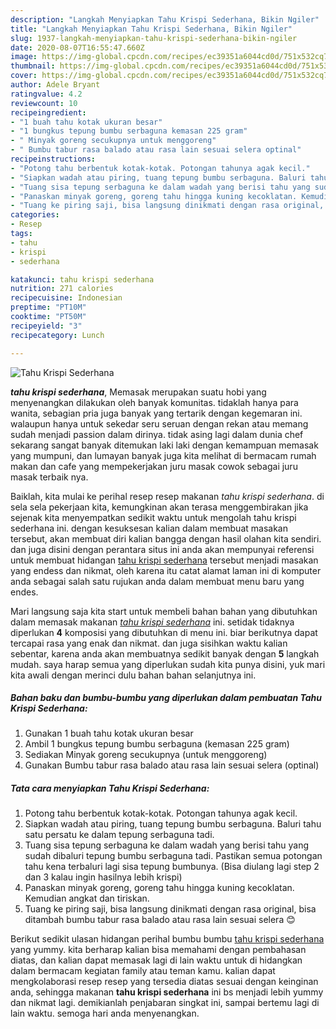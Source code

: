 ```yaml
---
description: "Langkah Menyiapkan Tahu Krispi Sederhana, Bikin Ngiler"
title: "Langkah Menyiapkan Tahu Krispi Sederhana, Bikin Ngiler"
slug: 1937-langkah-menyiapkan-tahu-krispi-sederhana-bikin-ngiler
date: 2020-08-07T16:55:47.660Z
image: https://img-global.cpcdn.com/recipes/ec39351a6044cd0d/751x532cq70/tahu-krispi-sederhana-foto-resep-utama.jpg
thumbnail: https://img-global.cpcdn.com/recipes/ec39351a6044cd0d/751x532cq70/tahu-krispi-sederhana-foto-resep-utama.jpg
cover: https://img-global.cpcdn.com/recipes/ec39351a6044cd0d/751x532cq70/tahu-krispi-sederhana-foto-resep-utama.jpg
author: Adele Bryant
ratingvalue: 4.2
reviewcount: 10
recipeingredient:
- "1 buah tahu kotak ukuran besar"
- "1 bungkus tepung bumbu serbaguna kemasan 225 gram"
- " Minyak goreng secukupnya untuk menggoreng"
- " Bumbu tabur rasa balado atau rasa lain sesuai selera optinal"
recipeinstructions:
- "Potong tahu berbentuk kotak-kotak. Potongan tahunya agak kecil."
- "Siapkan wadah atau piring, tuang tepung bumbu serbaguna. Baluri tahu satu persatu ke dalam tepung serbaguna tadi."
- "Tuang sisa tepung serbaguna ke dalam wadah yang berisi tahu yang sudah dibaluri tepung bumbu serbaguna tadi. Pastikan semua potongan tahu kena terbaluri lagi sisa tepung bumbunya. (Bisa diulang lagi step 2 dan 3 kalau ingin hasilnya lebih krispi)"
- "Panaskan minyak goreng, goreng tahu hingga kuning kecoklatan. Kemudian angkat dan tiriskan."
- "Tuang ke piring saji, bisa langsung dinikmati dengan rasa original, bisa ditambah bumbu tabur rasa balado atau rasa lain sesuai selera 😊"
categories:
- Resep
tags:
- tahu
- krispi
- sederhana

katakunci: tahu krispi sederhana 
nutrition: 271 calories
recipecuisine: Indonesian
preptime: "PT10M"
cooktime: "PT50M"
recipeyield: "3"
recipecategory: Lunch

---
```



![Tahu Krispi Sederhana](https://img-global.cpcdn.com/recipes/ec39351a6044cd0d/751x532cq70/tahu-krispi-sederhana-foto-resep-utama.jpg)

<b><i>tahu krispi sederhana</i></b>, Memasak merupakan suatu hobi yang menyenangkan dilakukan oleh banyak komunitas. tidaklah hanya para wanita, sebagian pria juga banyak yang tertarik dengan kegemaran ini. walaupun hanya untuk sekedar seru seruan dengan rekan atau memang sudah menjadi passion dalam dirinya. tidak asing lagi dalam dunia chef sekarang sangat banyak ditemukan laki laki dengan kemampuan memasak yang mumpuni, dan lumayan banyak juga kita melihat di bermacam rumah makan dan cafe yang mempekerjakan juru masak cowok sebagai juru masak terbaik nya.



Baiklah, kita mulai ke perihal resep resep makanan <i>tahu krispi sederhana</i>. di sela sela pekerjaan kita, kemungkinan akan terasa menggembirakan jika sejenak kita menyempatkan sedikit waktu untuk mengolah tahu krispi sederhana ini. dengan kesuksesan kalian dalam membuat masakan tersebut, akan membuat diri kalian bangga dengan hasil olahan kita sendiri. dan juga disini dengan perantara situs ini anda akan mempunyai referensi untuk membuat hidangan <u>tahu krispi sederhana</u> tersebut menjadi masakan yang endess dan nikmat, oleh karena itu catat alamat laman ini di komputer anda sebagai salah satu rujukan anda dalam membuat menu baru yang endes.


Mari langsung saja kita start untuk membeli bahan bahan yang dibutuhkan dalam memasak makanan <u><i>tahu krispi sederhana</i></u> ini. setidak tidaknya diperlukan <b>4</b> komposisi yang dibutuhkan di menu ini. biar berikutnya dapat tercapai rasa yang enak dan nikmat. dan juga sisihkan waktu kalian sebentar, karena anda akan membuatnya sedikit banyak dengan <b>5</b> langkah mudah. saya harap semua yang diperlukan sudah kita punya disini, yuk mari kita awali dengan merinci dulu bahan bahan selanjutnya ini.

<!--inarticleads1-->

##### Bahan baku dan bumbu-bumbu yang diperlukan dalam pembuatan Tahu Krispi Sederhana:

1. Gunakan 1 buah tahu kotak ukuran besar
1. Ambil 1 bungkus tepung bumbu serbaguna (kemasan 225 gram)
1. Sediakan  Minyak goreng secukupnya (untuk menggoreng)
1. Gunakan  Bumbu tabur rasa balado atau rasa lain sesuai selera (optinal)




<!--inarticleads2-->

##### Tata cara menyiapkan Tahu Krispi Sederhana:

1. Potong tahu berbentuk kotak-kotak. Potongan tahunya agak kecil.
1. Siapkan wadah atau piring, tuang tepung bumbu serbaguna. Baluri tahu satu persatu ke dalam tepung serbaguna tadi.
1. Tuang sisa tepung serbaguna ke dalam wadah yang berisi tahu yang sudah dibaluri tepung bumbu serbaguna tadi. Pastikan semua potongan tahu kena terbaluri lagi sisa tepung bumbunya. (Bisa diulang lagi step 2 dan 3 kalau ingin hasilnya lebih krispi)
1. Panaskan minyak goreng, goreng tahu hingga kuning kecoklatan. Kemudian angkat dan tiriskan.
1. Tuang ke piring saji, bisa langsung dinikmati dengan rasa original, bisa ditambah bumbu tabur rasa balado atau rasa lain sesuai selera 😊




Berikut sedikit ulasan hidangan perihal bumbu bumbu <u>tahu krispi sederhana</u> yang yummy. kita berharap kalian bisa memahami dengan pembahasan diatas, dan kalian dapat memasak lagi di lain waktu untuk di hidangkan dalam bermacam kegiatan family atau teman kamu. kalian dapat mengkolaborasi resep resep yang tersedia diatas sesuai dengan keinginan anda, sehingga makanan <b>tahu krispi sederhana</b> ini bs menjadi lebih yummy dan nikmat lagi. demikianlah penjabaran singkat ini, sampai bertemu lagi di lain waktu. semoga hari anda menyenangkan.
